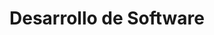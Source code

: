 ---
layout: default
title: Desarrollo de Software
has_children: true
parent: Gestión de Proyectos
---